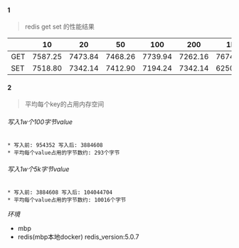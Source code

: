 #### 1

> redis get set 的性能结果

|     | 10      | 20      | 50      | 100     | 200     | 1k      | 5k      |
| --- | ------- | ------- | ------- | ------- | ------- | ------- | ------- |
| GET | 7587.25 | 7473.84 | 7468.26 | 7739.94 | 7262.16 | 7674.60 | 7132.67 |
| SET | 7518.80 | 7342.14 | 7412.90 | 7194.24 | 7342.14 | 6250.00 | 4120.31 |

#### 2

> 平均每个key的占用内存空间

###### 写入1w个100字节value
    * 写入前: 954352 写入后: 3884608
    * 平均每个value占用的字节数约: 293个字节
    
###### 写入1w个5k字节value
    * 写入前: 3884608 写入后: 104044704
    * 平均每个value占用的字节数约: 10016个字节   

*环境*

 - mbp 
 - redis(mbp本地docker) redis_version:5.0.7
